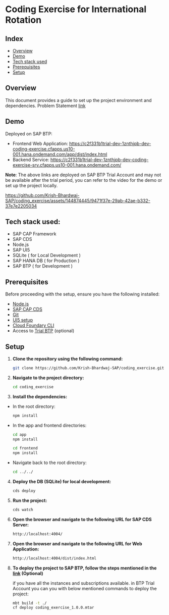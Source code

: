 # Coding Exercise for International Rotation

## Index
- [Overview](#overview)
- [Demo](#demo)
- [Tech stack used](#tech-stack-used)
- [Prerequisites](#prerequisites)
- [Setup](#setup)

## Overview
This document provides a guide to set up the project environment and dependencies. Problem Statement [link](./Coding%20Challenge%20PCOE.pdf)

## Demo
Deployed on SAP BTP: 
- Frontend Web Application: https://c2f331b1trial-dev-1znthjpb-dev-coding-exercise.cfapps.us10-001.hana.ondemand.com/app/dist/index.html
- Backend Service: https://c2f331b1trial-dev-1znthjpb-dev-coding-exercise-srv.cfapps.us10-001.hana.ondemand.com/

**Note**: The above links are deployed on SAP BTP Trial Account and may not be available after the trial period, you can refer to the video for the demo or set up the project locally.


https://github.com/Krish-Bhardwaj-SAP/coding_exercise/assets/144874445/9471f37e-29ab-42ae-b332-37e7e2205034


## Tech stack used:
- SAP CAP Framework
- SAP CDS
- Node.js
- SAP UI5
- SQLite ( for Local Development )
- SAP HANA DB ( for Production )
- SAP BTP ( for Development )

## Prerequisites
Before proceeding with the setup, ensure you have the following installed:
-  [Node.js](https://nodejs.org/en/download)
-  [SAP CAP CDS](https://cap.cloud.sap/docs/get-started/jumpstart#setup)
-  [Git](https://git-scm.com/downloads) 
-  [UI5 setup](https://sap.github.io/ui5-tooling/v3/pages/GettingStarted/)
-  [Cloud Foundary CLI](https://docs.cloudfoundry.org/cf-cli/install-go-cli.html) 
-  Access to [Trial BTP](https://cockpit.hanatrial.ondemand.com/trial/#/home/trial) (optional)

## Setup
1. **Clone the repository using the following command:**
    ```bash
    git clone https://github.com/Krish-Bhardwaj-SAP/coding_exercise.git
    ```
2. **Navigate to the project directory:**
    ```bash
    cd coding_exercise
    ```
3. **Install the dependencies:** 
- In the root directory:
    ```bash
    npm install
    ```
- In the app and frontend directories:
    ```bash
    cd app
    npm install
    ```
    ```bash
    cd frontend
    npm install
    ```
- Navigate back to the root directory:
    ```bash
    cd ../../
    ```
4. **Deploy the DB (SQLite) for local development:** 
    ```bash
    cds deploy
    ```
5. **Run the project:**
    ```bash
    cds watch
    ```
6. **Open the browser and navigate to the following URL for SAP CDS Server:**
    ```bash
    http://localhost:4004/
    ```
7. **Open the browser and navigate to the following URL for Web Application:**
    ```bash
    http://localhost:4004/dist/index.html
    ```
8. **To deploy the project to SAP BTP, follow the steps mentioned in the [link](https://cap.cloud.sap/docs/guides/deployment/to-cf#build-mta) (Optional)**

    if you have all the instances and subscriptions available. in BTP Trial Account you can you with below mentioned commands to deploy the project:
    ```bash
    mbt build -t ./
    cf deploy coding_exercise_1.0.0.mtar 
    ```

